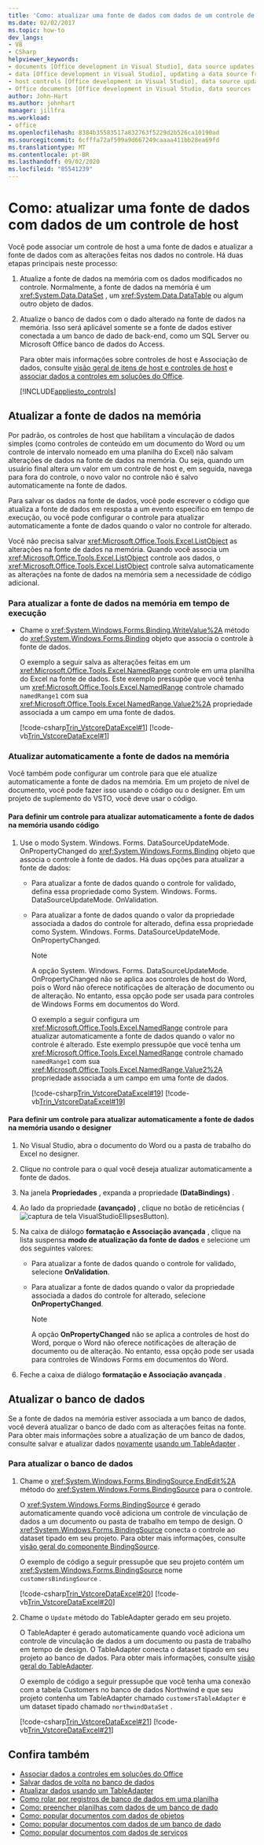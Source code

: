 ```yaml
---
title: 'Como: atualizar uma fonte de dados com dados de um controle de host'
ms.date: 02/02/2017
ms.topic: how-to
dev_langs:
- VB
- CSharp
helpviewer_keywords:
- documents [Office development in Visual Studio], data source updates
- data [Office development in Visual Studio], updating a data source from a document
- host controls [Office development in Visual Studio], data source updates
- Office documents [Office development in Visual Studio, data sources
author: John-Hart
ms.author: johnhart
manager: jillfra
ms.workload:
- office
ms.openlocfilehash: 8384b35583517a832763f5229d2b526ca10190ad
ms.sourcegitcommit: 6cfffa72af599a9d667249caaaa411bb28ea69fd
ms.translationtype: MT
ms.contentlocale: pt-BR
ms.lasthandoff: 09/02/2020
ms.locfileid: "85541239"
---
```

# <a name="how-to-update-a-data-source-with-data-from-a-host-control"></a>Como: atualizar uma fonte de dados com dados de um controle de host
  Você pode associar um controle de host a uma fonte de dados e atualizar a fonte de dados com as alterações feitas nos dados no controle. Há duas etapas principais neste processo:

1. Atualize a fonte de dados na memória com os dados modificados no controle. Normalmente, a fonte de dados na memória é um <xref:System.Data.DataSet> , um <xref:System.Data.DataTable> ou algum outro objeto de dados.

2. Atualize o banco de dados com o dado alterado na fonte de dados na memória. Isso será aplicável somente se a fonte de dados estiver conectada a um banco de dado de back-end, como um SQL Server ou Microsoft Office banco de dados do Access.

   Para obter mais informações sobre controles de host e Associação de dados, consulte [visão geral de itens de host e controles de host](../vsto/host-items-and-host-controls-overview.md) e [associar dados a controles em soluções do Office](../vsto/binding-data-to-controls-in-office-solutions.md).

   [!INCLUDE[appliesto_controls](../vsto/includes/appliesto-controls-md.md)]

## <a name="update-the-in-memory-data-source"></a>Atualizar a fonte de dados na memória
 Por padrão, os controles de host que habilitam a vinculação de dados simples (como controles de conteúdo em um documento do Word ou um controle de intervalo nomeado em uma planilha do Excel) não salvam alterações de dados na fonte de dados na memória. Ou seja, quando um usuário final altera um valor em um controle de host e, em seguida, navega para fora do controle, o novo valor no controle não é salvo automaticamente na fonte de dados.

 Para salvar os dados na fonte de dados, você pode escrever o código que atualiza a fonte de dados em resposta a um evento específico em tempo de execução, ou você pode configurar o controle para atualizar automaticamente a fonte de dados quando o valor no controle for alterado.

 Você não precisa salvar <xref:Microsoft.Office.Tools.Excel.ListObject> as alterações na fonte de dados na memória. Quando você associa um <xref:Microsoft.Office.Tools.Excel.ListObject> controle aos dados, o <xref:Microsoft.Office.Tools.Excel.ListObject> controle salva automaticamente as alterações na fonte de dados na memória sem a necessidade de código adicional.

### <a name="to-update-the-in-memory-data-source-at-run-time"></a>Para atualizar a fonte de dados na memória em tempo de execução

- Chame o <xref:System.Windows.Forms.Binding.WriteValue%2A> método do <xref:System.Windows.Forms.Binding> objeto que associa o controle à fonte de dados.

     O exemplo a seguir salva as alterações feitas em um <xref:Microsoft.Office.Tools.Excel.NamedRange> controle em uma planilha do Excel na fonte de dados. Este exemplo pressupõe que você tenha um <xref:Microsoft.Office.Tools.Excel.NamedRange> controle chamado `namedRange1` com sua <xref:Microsoft.Office.Tools.Excel.NamedRange.Value2%2A> propriedade associada a um campo em uma fonte de dados.

     [!code-csharp[Trin_VstcoreDataExcel#1](../vsto/codesnippet/CSharp/Trin_VstcoreDataExcelCS/Sheet1.cs#1)]
     [!code-vb[Trin_VstcoreDataExcel#1](../vsto/codesnippet/VisualBasic/Trin_VstcoreDataExcelVB/Sheet1.vb#1)]

### <a name="automatically-update-the-in-memory-data-source"></a>Atualizar automaticamente a fonte de dados na memória
 Você também pode configurar um controle para que ele atualize automaticamente a fonte de dados na memória. Em um projeto de nível de documento, você pode fazer isso usando o código ou o designer. Em um projeto de suplemento do VSTO, você deve usar o código.

#### <a name="to-set-a-control-to-automatically-update-the-in-memory-data-source-by-using-code"></a>Para definir um controle para atualizar automaticamente a fonte de dados na memória usando código

1. Use o modo System. Windows. Forms. DataSourceUpdateMode. OnPropertyChanged do <xref:System.Windows.Forms.Binding> objeto que associa o controle à fonte de dados. Há duas opções para atualizar a fonte de dados:

   - Para atualizar a fonte de dados quando o controle for validado, defina essa propriedade como System. Windows. Forms. DataSourceUpdateMode. OnValidation.

   - Para atualizar a fonte de dados quando o valor da propriedade associada a dados do controle for alterado, defina essa propriedade como System. Windows. Forms. DataSourceUpdateMode. OnPropertyChanged.

     > [!NOTE]
     > A opção System. Windows. Forms. DataSourceUpdateMode. OnPropertyChanged não se aplica aos controles de host do Word, pois o Word não oferece notificações de alteração de documento ou de alteração. No entanto, essa opção pode ser usada para controles de Windows Forms em documentos do Word.

     O exemplo a seguir configura um <xref:Microsoft.Office.Tools.Excel.NamedRange> controle para atualizar automaticamente a fonte de dados quando o valor no controle é alterado. Este exemplo pressupõe que você tenha um <xref:Microsoft.Office.Tools.Excel.NamedRange> controle chamado `namedRange1` com sua <xref:Microsoft.Office.Tools.Excel.NamedRange.Value2%2A> propriedade associada a um campo em uma fonte de dados.

     [!code-csharp[Trin_VstcoreDataExcel#19](../vsto/codesnippet/CSharp/Trin_VstcoreDataExcelCS/Sheet1.cs#19)]
     [!code-vb[Trin_VstcoreDataExcel#19](../vsto/codesnippet/VisualBasic/Trin_VstcoreDataExcelVB/Sheet1.vb#19)]

#### <a name="to-set-a-control-to-automatically-update-the-in-memory-data-source-by-using-the-designer"></a>Para definir um controle para atualizar automaticamente a fonte de dados na memória usando o designer

1. No Visual Studio, abra o documento do Word ou a pasta de trabalho do Excel no designer.

2. Clique no controle para o qual você deseja atualizar automaticamente a fonte de dados.

3. Na janela **Propriedades** , expanda a propriedade **(DataBindings)** .

4. Ao lado da propriedade **(avançado)** , clique no botão de reticências (![captura de tela VisualStudioEllipsesButton](../vsto/media/vbellipsesbutton.png "Captura de tela de VisualStudioEllipsesButton")).

5. Na caixa de diálogo **formatação e Associação avançada** , clique na lista suspensa **modo de atualização da fonte de dados** e selecione um dos seguintes valores:

    - Para atualizar a fonte de dados quando o controle for validado, selecione **OnValidation**.

    - Para atualizar a fonte de dados quando o valor da propriedade associada a dados do controle for alterado, selecione **OnPropertyChanged**.

        > [!NOTE]
        > A opção **OnPropertyChanged** não se aplica a controles de host do Word, porque o Word não oferece notificações de alteração de documento ou de alteração. No entanto, essa opção pode ser usada para controles de Windows Forms em documentos do Word.

6. Feche a caixa de diálogo **formatação e Associação avançada** .

## <a name="update-the-database"></a>Atualizar o banco de dados
 Se a fonte de dados na memória estiver associada a um banco de dados, você deverá atualizar o banco de dado com as alterações feitas na fonte. Para obter mais informações sobre a atualização de um banco de dados, consulte salvar e atualizar dados [novamente](../data-tools/save-data-back-to-the-database.md) [usando um TableAdapter](../data-tools/update-data-by-using-a-tableadapter.md) .

### <a name="to-update-the-database"></a>Para atualizar o banco de dados

1. Chame o <xref:System.Windows.Forms.BindingSource.EndEdit%2A> método do <xref:System.Windows.Forms.BindingSource> para o controle.

     O <xref:System.Windows.Forms.BindingSource> é gerado automaticamente quando você adiciona um controle de vinculação de dados a um documento ou pasta de trabalho em tempo de design. O <xref:System.Windows.Forms.BindingSource> conecta o controle ao dataset tipado em seu projeto. Para obter mais informações, consulte [visão geral do componente BindingSource](/dotnet/framework/winforms/controls/bindingsource-component-overview).

     O exemplo de código a seguir pressupõe que seu projeto contém um <xref:System.Windows.Forms.BindingSource> nome `customersBindingSource` .

     [!code-csharp[Trin_VstcoreDataExcel#20](../vsto/codesnippet/CSharp/Trin_VstcoreDataExcelCS/Sheet1.cs#20)]
     [!code-vb[Trin_VstcoreDataExcel#20](../vsto/codesnippet/VisualBasic/Trin_VstcoreDataExcelVB/Sheet1.vb#20)]

2. Chame o `Update` método do TableAdapter gerado em seu projeto.

     O TableAdapter é gerado automaticamente quando você adiciona um controle de vinculação de dados a um documento ou pasta de trabalho em tempo de design. O TableAdapter conecta o dataset tipado em seu projeto ao banco de dados. Para obter mais informações, consulte [visão geral do TableAdapter](../data-tools/fill-datasets-by-using-tableadapters.md#tableadapter-overview).

     O exemplo de código a seguir pressupõe que você tenha uma conexão com a tabela Customers no banco de dados Northwind e que seu projeto contenha um TableAdapter chamado `customersTableAdapter` e um dataset tipado chamado `northwindDataSet` .

     [!code-csharp[Trin_VstcoreDataExcel#21](../vsto/codesnippet/CSharp/Trin_VstcoreDataExcelCS/Sheet1.cs#21)]
     [!code-vb[Trin_VstcoreDataExcel#21](../vsto/codesnippet/VisualBasic/Trin_VstcoreDataExcelVB/Sheet1.vb#21)]

## <a name="see-also"></a>Confira também
- [Associar dados a controles em soluções do Office](../vsto/binding-data-to-controls-in-office-solutions.md)
- [Salvar dados de volta no banco de dados](../data-tools/save-data-back-to-the-database.md)
- [Atualizar dados usando um TableAdapter](../data-tools/update-data-by-using-a-tableadapter.md)
- [Como rolar por registros de banco de dados em uma planilha](../vsto/how-to-scroll-through-database-records-in-a-worksheet.md)
- [Como: preencher planilhas com dados de um banco de dado](../vsto/how-to-populate-worksheets-with-data-from-a-database.md)
- [Como: popular documentos com dados de objetos](../vsto/how-to-populate-documents-with-data-from-objects.md)
- [Como: popular documentos com dados de um banco de dado](../vsto/how-to-populate-documents-with-data-from-a-database.md)
- [Como: popular documentos com dados de serviços](../vsto/how-to-populate-documents-with-data-from-services.md)
